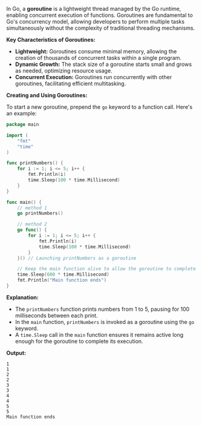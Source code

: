 In Go, a **goroutine** is a lightweight thread managed by the Go runtime, enabling concurrent execution of functions. Goroutines are fundamental to Go's concurrency model, allowing developers to perform multiple tasks simultaneously without the complexity of traditional threading mechanisms.

**Key Characteristics of Goroutines:**

- **Lightweight:** Goroutines consume minimal memory, allowing the creation of thousands of concurrent tasks within a single program.
- **Dynamic Growth:** The stack size of a goroutine starts small and grows as needed, optimizing resource usage.
- **Concurrent Execution:** Goroutines run concurrently with other goroutines, facilitating efficient multitasking.

**Creating and Using Goroutines:**

To start a new goroutine, prepend the `go` keyword to a function call. Here's an example:

```go
package main

import (
	"fmt"
	"time"
)

func printNumbers() {
	for i := 1; i <= 5; i++ {
		fmt.Println(i)
		time.Sleep(100 * time.Millisecond)
	}
}

func main() {
	// method 1
	go printNumbers()

	// method 2
	go func() {
		for i := 1; i <= 5; i++ {
			fmt.Println(i)
			time.Sleep(100 * time.Millisecond)
		}
	}() // Launching printNumbers as a goroutine

	// Keep the main function alive to allow the goroutine to complete
	time.Sleep(600 * time.Millisecond)
	fmt.Println("Main function ends")
}
```

**Explanation:**

- The `printNumbers` function prints numbers from 1 to 5, pausing for 100 milliseconds between each print.
- In the `main` function, `printNumbers` is invoked as a goroutine using the `go` keyword.
- A `time.Sleep` call in the `main` function ensures it remains active long enough for the goroutine to complete its execution.

**Output:**

```
1
1
2
2
3
3
4
4
5
5
Main function ends
```
